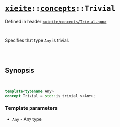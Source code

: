 # [`xieite`](../../README.md)`::`[`concepts`](../../docs/concepts.md)`::Trivial`
Defined in header [`<xieite/concepts/Trivial.hpp>`](../../include/xieite/concepts/Trivial.hpp)

<br/>

Specifies that type `Any` is trivial.

<br/><br/>

## Synopsis

<br/>

```cpp
template<typename Any>
concept Trivial = std::is_trivial_v<Any>;
```
### Template parameters
- `Any` - Any type
